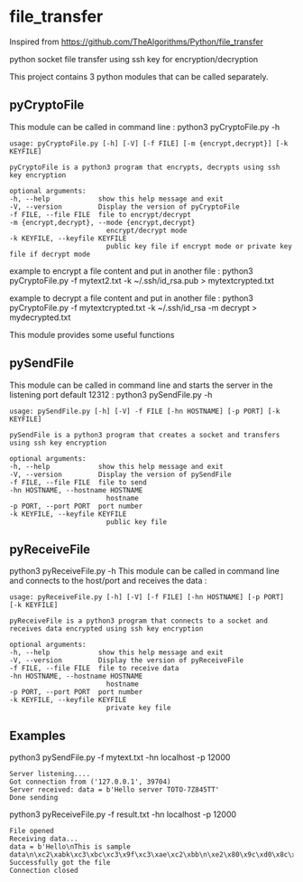 # file_transfer

Inspired from https://github.com/TheAlgorithms/Python/file_transfer

python socket file transfer using ssh key for encryption/decryption

This project contains 3 python modules that can be called separately.

## pyCryptoFile

This module can be called in command line :
python3 pyCryptoFile.py -h

    usage: pyCryptoFile.py [-h] [-V] [-f FILE] [-m {encrypt,decrypt}] [-k KEYFILE]

    pyCryptoFile is a python3 program that encrypts, decrypts using ssh key encryption

    optional arguments:
    -h, --help            show this help message and exit
    -V, --version         Display the version of pyCryptoFile
    -f FILE, --file FILE  file to encrypt/decrypt
    -m {encrypt,decrypt}, --mode {encrypt,decrypt}
                            encrypt/decrypt mode
    -k KEYFILE, --keyfile KEYFILE
                            public key file if encrypt mode or private key file if decrypt mode

example to encrypt a file content and put in another file :
python3 pyCryptoFile.py -f mytext2.txt -k ~/.ssh/id_rsa.pub > mytextcrypted.txt

example to decrypt a file content and put in another file :
python3 pyCryptoFile.py -f mytextcrypted.txt -k ~/.ssh/id_rsa -m decrypt > mydecrypted.txt

This module provides some useful functions

## pySendFile

This module can be called in command line and starts the server in the listening port default 12312 :
python3 pySendFile.py -h

    usage: pySendFile.py [-h] [-V] -f FILE [-hn HOSTNAME] [-p PORT] [-k KEYFILE]

    pySendFile is a python3 program that creates a socket and transfers using ssh key encryption

    optional arguments:
    -h, --help            show this help message and exit
    -V, --version         Display the version of pySendFile
    -f FILE, --file FILE  file to send
    -hn HOSTNAME, --hostname HOSTNAME
                            hostname
    -p PORT, --port PORT  port number
    -k KEYFILE, --keyfile KEYFILE
                            public key file

## pyReceiveFile

python3 pyReceiveFile.py -h
This module can be called in command line and connects to the host/port and receives the data :

    usage: pyReceiveFile.py [-h] [-V] [-f FILE] [-hn HOSTNAME] [-p PORT] [-k KEYFILE]

    pyReceiveFile is a python3 program that connects to a socket and receives data encrypted using ssh key encryption

    optional arguments:
    -h, --help            show this help message and exit
    -V, --version         Display the version of pyReceiveFile
    -f FILE, --file FILE  file to receive data
    -hn HOSTNAME, --hostname HOSTNAME
                            hostname
    -p PORT, --port PORT  port number
    -k KEYFILE, --keyfile KEYFILE
                            private key file

## Examples

python3 pySendFile.py -f mytext.txt -hn localhost -p 12000

    Server listening....
    Got connection from ('127.0.0.1', 39704)
    Server received: data = b'Hello server TOTO-7Z845TT'
    Done sending

python3 pyReceiveFile.py -f result.txt -hn localhost -p 12000

    File opened
    Receiving data...
    data = b'Hello\nThis is sample data\n\xc2\xabk\xc3\xbc\xc3\x9f\xc3\xae\xc2\xbb\n\xe2\x80\x9c\xd0\x8c\xcf\x8d\xd0\x91\xd0\x87\xe2\x80\x9d\n\xf0\x9f\x98\x80\xf0\x9f\x98\x89\n\xf0\x9f\x98\x8b\n'
    Successfully got the file
    Connection closed

